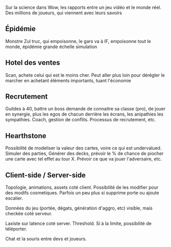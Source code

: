 Sur la science dans Wow, les rapports entre un jeu vidéo et le monde réel. Des
millions de joueurs, qui viennent avec leurs savoirs

## Épidémie

Monstre Zul truc, qui empoisonne, le gars va à IF, empoisonne tout le monde,
épidémie grande échelle simulation

## Hotel des ventes

Scan, achete celui qui est le moins cher.
Peut aller plus loin pour dérégler le marcher en achetant éléments importants,
tuant l'économie

## Recrutement

Guildes à 40, battre un boss demande de connaitre sa classe (pro), de jouer en
synergie, plus les egos de chacun derrière les écrans, les anipathies les
sympathies. Coach, gestion de conflits.
Processus de recrutement, etc.

## Hearthstone

Possibilité de modeliser la valeur des cartes, voire ce qui est undervalued.
Simuler des parties, Générer des decks, prévoir le % de chance de piocher une
carte avec tel effet au tour X. Prévoir ce que va jouer l'adversaire, etc.

## Client-side / Server-side

Topologie, animations, assets coté client. Possibilité de les modifier pour des
modifs cosmetiques. Parfois un peu plus si supprime porte ou ajoute escalier.

Données du jeu (portée, dégats, génération d'aggro, etc) visible, mais checkée
coté serveur.

Laxiste sur latence coté server. Threshold. Si à la limite, possibilité de
téléporter.

Chat et la souris entre devs et joueurs.
